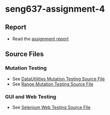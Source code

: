 # seng637-assignment-4
## Report
- Read the [assignment report](seng637-a4-15.md)

## Source Files
### Mutation Testing
- See [DataUtilities Mutation Testing Source File](test-files/DataUtilitiesTest.java)
- See [Range Mutation Testing Source File](test-files/RangeTest.java)

### GUI and Web Testing
- See [Selenium Web Testing Source File](test-files/web-test-selenium.side)

